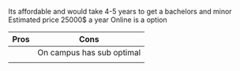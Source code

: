 Its affordable and would take 4-5 years to get a bachelors and minor
Estimated price 25000$ a year 
Online is a option


| Pros | Cons                      |
| ---- | ------------------------- |
|      | On campus has sub optimal |
|      |                           |
